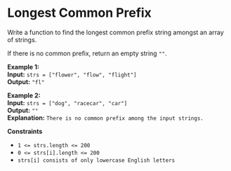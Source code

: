 # Longest Common Prefix

Write a function to find the longest common prefix string amongst an array of strings.

If there is no common prefix, return an empty string `""`.



**Example 1:** \
__Input:__ ```strs = ["flower", "flow", "flight"]```\
__Output:__ ```"fl"```
                                            
**Example 2:** \
__Input:__ ```strs = ["dog", "racecar", "car"]```\
__Output:__ ```""```\
__Explanation:__ ```There is no common prefix among the input strings.```



**Constraints**
* ```1 <= strs.length <= 200```
* ```0 <= strs[i].length <= 200```
* ```strs[i] consists of only lowercase English letters```
